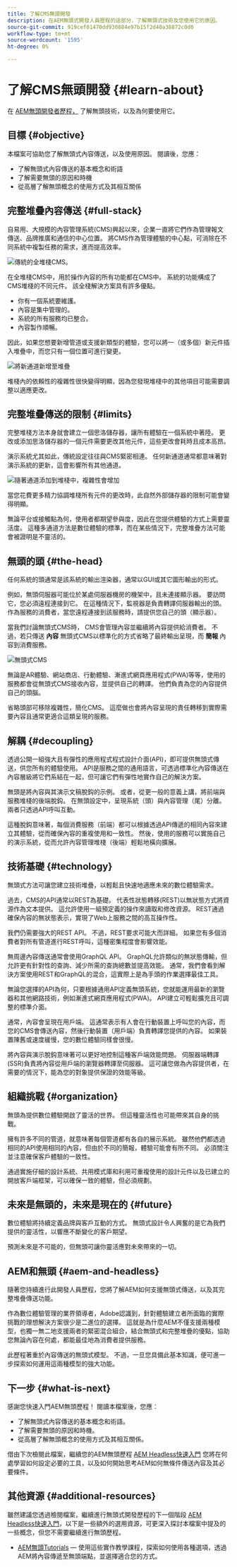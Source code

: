 ```yaml
---
title: 了解CMS無頭開發
description: 在AEM無頭式開發人員歷程的這部分，了解無頭式技術及您使用它的原因。
source-git-commit: 919cef01470dd930884e97b15f2d40a38872c0d0
workflow-type: tm+mt
source-wordcount: '1595'
ht-degree: 0%

---
```


# 了解CMS無頭開發 {#learn-about}

在 [AEM無頭開發者歷程，](overview.md) 了解無頭技術，以及為何要使用它。

## 目標 {#objective}

本檔案可協助您了解無頭式內容傳送，以及使用原因。 閱讀後，您應：

* 了解無頭式內容傳送的基本概念和術語
* 了解需要無頭的原因和時機
* 從高層了解無頭概念的使用方式及其相互關係

## 完整堆疊內容傳送 {#full-stack}

自易用、大規模的內容管理系統(CMS)興起以來，企業一直將它們作為管理報文傳送、品牌推廣和通信的中心位置。 將CMS作為管理體驗的中心點，可消除在不同系統中複製任務的需求，進而提高效率。

![傳統的全堆棧CMS。](assets/full-stack.png)

在全堆棧CMS中，用於操作內容的所有功能都在CMS中。 系統的功能構成了CMS堆棧的不同元件。 該全棧解決方案具有許多優點。

* 你有一個系統要維護。
* 內容是集中管理的。
* 系統的所有服務均已整合。
* 內容製作順暢。

因此，如果您想要新增管道或支援新類型的體驗，您可以將一（或多個）新元件插入堆疊中，而您只有一個位置可進行變更。

![將新通道新增至堆疊](assets/adding-channel.png)

堆棧內的依賴性的複雜性很快變得明顯，因為您發現堆棧中的其他項目可能需要調整以適應更改。

## 完整堆疊傳送的限制 {#limits}

完整堆棧方法本身就會建立一個思洛儲存器，讓所有體驗在一個系統中著陸。 更改或添加思洛儲存器的一個元件需要更改其他元件，這些更改會耗時且成本高昂。

演示系統尤其如此，傳統設定往往與CMS緊密相連。 任何新通道通常都意味著對演示系統的更新，這會影響所有其他通道。

![隨著通道添加到堆棧中，複雜性會增加](assets/presentation-complexity.png)

當您花費更多精力協調堆棧所有元件的更改時，此自然外部儲存器的限制可能會變得明顯。

無論平台或接觸點為何，使用者都期望參與度，因此在您提供體驗的方式上需要靈活度。  這種多通道方法是數位體驗的標準，而在某些情況下，完整堆疊方法可能會被證明是不靈活的。

## 無頭的頭 {#the-head}

任何系統的頭通常是該系統的輸出渲染器，通常以GUI或其它圖形輸出的形式。

例如，無頭伺服器可能位於某處伺服器機房的機架中，且未連接顯示器。 要訪問它，您必須遠程連接到它。 在這種情況下，監視器是負責轉譯伺服器輸出的頭。 作為服務的消費者，當您遠程連接到該服務時，請提供您自己的頭（顯示器）。

當我們討論無頭式CMS時， CMS會管理內容並繼續將內容提供給消費者。 不過，若只傳送 **內容** 無頭式CMS以標準化的方式省略了最終輸出呈現，而 **簡報** 內容到消費服務。

![無頭式CMS](assets/headless-cms.png)

無論是AR體驗、網站商店、行動體驗、漸進式網頁應用程式(PWA)等等，使用的服務都會從無頭式CMS接收內容，並提供自己的轉譯。 他們負責為您的內容提供自己的頭腦。

省略頭部可移除複雜性，簡化CMS。 這麼做也會將內容呈現的責任轉移到實際需要內容且通常更適合這類呈現的服務。

## 解耦 {#decoupling}

透過公開一組強大且有彈性的應用程式程式設計介面(API)，即可提供無頭式傳送，供您所有的體驗使用。 API是服務之間的通用語言，可透過標準化內容傳送在內容層級將它們系結在一起，但可讓它們有彈性地實作自己的解決方案。

無頭是將內容與其演示文稿脫鈎的示例。 或者，從更一般的意義上講，將前端與服務堆棧的後端脫鈎。 在無頭設定中，呈現系統（頭）與內容管理（尾）分離。 兩者只透過API呼叫互動。

這種脫鈎意味著，每個消費服務（前端）都可以根據透過API傳遞的相同內容來建立其體驗，從而確保內容的重複使用和一致性。 然後，使用的服務可以實施自己的演示系統，從而允許內容管理堆棧（後端）輕鬆地橫向擴展。

## 技術基礎 {#technology}

無頭式方法可讓您建立技術堆疊，以輕鬆且快速地適應未來的數位體驗需求。

過去，CMS的API通常以REST為基礎。 代表性狀態轉移(REST)以無狀態方式將資源作為文本提供。 這允許使用一組預定義的操作來讀取和修改資源。 REST通過確保內容的無狀態表示，實現了Web上服務之間的高互操作性。

我們仍需要強大的REST API。 不過，REST要求可能大而詳細。 如果您有多個消費者對所有管道進行REST呼叫，這種密集程度會影響效能。

無周邊內容傳送通常會使用GraphQL API。 GraphQL允許類似的無狀態傳輸，但允許更有針對性的查詢、減少所需的查詢總數並提高效能。 通常，我們會看到解決方案使用REST和GraphQL的混合，這實際上是為手頭的作業選擇最佳工具。

無論您選擇的API為何，只要根據通用API定義無頭系統，您就能運用最新的瀏覽器和其他網路技術，例如漸進式網頁應用程式(PWA)。 API建立可輕鬆擴充且可調整的標準介面。

通常，內容會呈現在用戶端。 這通常表示有人會在行動裝置上呼叫您的內容，而您的CMS會傳送內容，然後行動裝置（用戶端）負責轉譯您提供的內容。 如果裝置陳舊或速度緩慢，您的數位體驗同樣會很慢。

將內容與演示脫鈎意味著可以更好地控制這種客戶端效能問題。 伺服器端轉譯(SSR)負責將內容從用戶端的瀏覽器轉譯至伺服器。 這可讓您做為內容提供者，在需要的情況下，能為您的對象提供保證的效能等級。

## 組織挑戰 {#organization}

無頭為提供數位體驗開啟了靈活的世界。 但這種靈活性也可能帶來其自身的挑戰。

擁有許多不同的管道，就意味著每個管道都有各自的展示系統。 雖然他們都透過相同的API使用相同的內容，但由於不同的簡報，體驗可能會有所不同。 必須關注並注意確保客戶體驗的一致性。

通過實施仔細的設計系統、共用模式庫和利用可重複使用的設計元件以及已建立的開放客戶端框架，可以確保一致的體驗，但必須規劃。

## 未來是無頭的，未來是現在的 {#future}

數位體驗將持續定義品牌與客戶互動的方式。 無頭式設計令人興奮的是它為我們提供的靈活性，以響應不斷變化的客戶期望。

預測未來是不可能的，但無頭可讓你靈活應對未來帶來的一切。

## AEM和無頭 {#aem-and-headless}

隨著您持續進行此開發人員歷程，您將了解AEM如何支援無頭式傳送，以及其完整堆疊傳送功能。

作為數位體驗管理的業界領導者，Adobe認識到，針對體驗建立者所面臨的實際挑戰的理想解決方案很少是二進位的選擇。 這就是為什麼AEM不僅支援兩種模型，也獨一無二地支援兩者的緊密混合組合，結合無頭式和完整堆疊的優點，協助您無論內容在何處，都能最佳地為消費者提供服務。

此歷程著重於內容傳送的無頭式模型。 不過，一旦您具備此基本知識，便可進一步探索如何運用這兩種模型的強大功能。

## 下一步 {#what-is-next}

感謝您快速入門AEM無頭歷程！ 閱讀本檔案後，您應：

* 了解無頭式內容傳送的基本概念和術語。
* 了解需要無頭的原因和時機。
* 從高層了解無頭概念的使用方式及其相互關係。

借由下次檢閱此檔案，繼續您的AEM無頭歷程 [AEM Headless快速入門](getting-started.md) 您將在何處學習如何設定必要的工具，以及如何開始思考AEM如何無條件傳送內容及其必要條件。

## 其他資源 {#additional-resources}

雖然建議您透過檢閱檔案，繼續進行無頭式開發歷程的下一個階段 [AEM Headless快速入門](getting-started.md)，以下是一些額外的選用資源，可更深入探討本檔案中提及的一些概念，但您不需要繼續進行無頭歷程。

* [AEM無頭Tutorials](https://experienceleague.adobe.com/docs/experience-manager-learn/getting-started-with-aem-headless/overview.html)  — 使用這些實作教學課程，探索如何使用各種選項，透過AEM將內容傳遞至無頭端點，並選擇適合您的方式。

